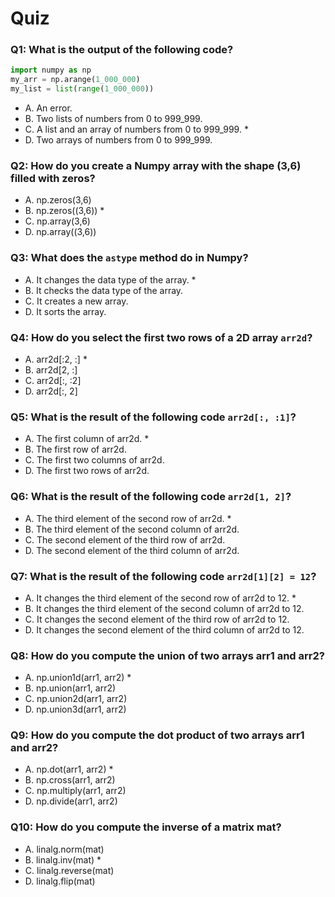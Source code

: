# Quiz

### Q1: What is the output of the following code?

```python
import numpy as np
my_arr = np.arange(1_000_000)
my_list = list(range(1_000_000))
```

- A. An error.
- B. Two lists of numbers from 0 to 999_999.
- C. A list and an array of numbers from 0 to 999_999. \*
- D. Two arrays of numbers from 0 to 999_999.

### Q2: How do you create a Numpy array with the shape (3,6) filled with zeros?

- A. np.zeros(3,6)
- B. np.zeros((3,6)) \*
- C. np.array(3,6)
- D. np.array((3,6))

### Q3: What does the `astype` method do in Numpy?

- A. It changes the data type of the array. \*
- B. It checks the data type of the array.
- C. It creates a new array.
- D. It sorts the array.

### Q4: How do you select the first two rows of a 2D array `arr2d`?

- A. arr2d[:2, :] \*
- B. arr2d[2, :]
- C. arr2d[:, :2]
- D. arr2d[:, 2]

### Q5: What is the result of the following code `arr2d[:, :1]`?

- A. The first column of arr2d. \*
- B. The first row of arr2d.
- C. The first two columns of arr2d.
- D. The first two rows of arr2d.

### Q6: What is the result of the following code `arr2d[1, 2]`?

- A. The third element of the second row of arr2d. \*
- B. The third element of the second column of arr2d.
- C. The second element of the third row of arr2d.
- D. The second element of the third column of arr2d.

### Q7: What is the result of the following code `arr2d[1][2] = 12`?

- A. It changes the third element of the second row of arr2d to 12. \*
- B. It changes the third element of the second column of arr2d to 12.
- C. It changes the second element of the third row of arr2d to 12.
- D. It changes the second element of the third column of arr2d to 12.

### Q8: How do you compute the union of two arrays arr1 and arr2?

- A. np.union1d(arr1, arr2) \*
- B. np.union(arr1, arr2)
- C. np.union2d(arr1, arr2)
- D. np.union3d(arr1, arr2)

### Q9: How do you compute the dot product of two arrays arr1 and arr2?

- A. np.dot(arr1, arr2) \*
- B. np.cross(arr1, arr2)
- C. np.multiply(arr1, arr2)
- D. np.divide(arr1, arr2)

### Q10: How do you compute the inverse of a matrix mat?

- A. linalg.norm(mat)
- B. linalg.inv(mat) \*
- C. linalg.reverse(mat)
- D. linalg.flip(mat)
